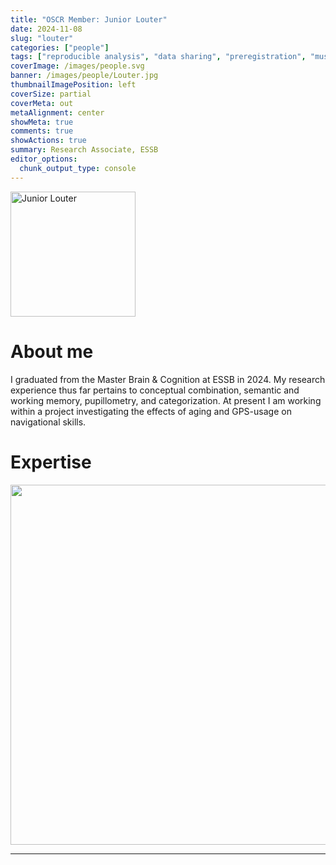 ```yaml
---
title: "OSCR Member: Junior Louter"
date: 2024-11-08
slug: "louter"
categories: ["people"]
tags: ["reproducible analysis", "data sharing", "preregistration", "music", "school-essb"] # top 3 categories + unique + school
coverImage: /images/people.svg
banner: /images/people/Louter.jpg
thumbnailImagePosition: left
coverSize: partial
coverMeta: out
metaAlignment: center
showMeta: true
comments: true
showActions: true
summary: Research Associate, ESSB
editor_options: 
  chunk_output_type: console
---
```


<!-- EMAIL -->
<p>
  <a href="mailto:louter@essb.eur.nl">
  <img border="0" alt="Junior Louter" src="/images/people/Louter.jpg" width="200" height="200" align="center">
  </a>
</p>


<p align="center">
<!--  CV
  <a href="" class="fa-solid fa-file" style="color:#000000;">
  </a> -->

<!-- TWITTER   
  <a href="" class="fa-brands fa-x-twitter" style="color:#000000;">
  </a>   -->


<!-- GOOGLE SCHOLAR
  <a href="" class="fa-brands fa-google-scholar" style="color:#000000;">
  </a>
  -->
  
<!-- RESEARCHGATE 
  <a href="" class="fa-brands fa-researchgate" style="color:#000000;">
  </a>
   --> 
  
<!-- LINKEDIN -->  
  <a href="https://nl.linkedin.com/in/willem-jacob-louter-980ab0318" class="fa-brands fa-linkedin" style="color:#000000;">
  </a> 
  
  <!-- ORCID   
  <a href="" class="fa-brands fa-orcid" style="color:#000000;">
  </a>  -->

<!-- PERSONAL WEBSITE -->  
  <a href="https://osf.io/xu2bv/" class="fa-solid fa-link" style="color:#000000;">
  </a> 

<!-- GITHUB 
  <a href="" class="fa-brands fa-github" style="color:#000000;"> 
  </a> -->
</p>






# About me

I graduated from the Master Brain & Cognition at ESSB in 2024. My research experience thus far pertains to conceptual combination, semantic and working memory, pupillometry, and categorization. At present I am working within a project investigating the effects of aging and GPS-usage on navigational skills.


# Expertise

<img src="{{< blogdown/postref >}}index_files/figure-html/radarPlot-1.png" width="576" />



***



